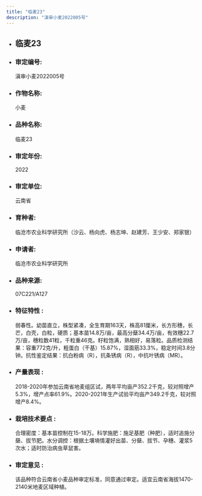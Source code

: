 ```yaml
---
title: "临麦23"
description: "滇审小麦2022005号"
---
```

* ## 临麦23
* ###  审定编号:  
   滇审小麦2022005号

*  ### 作物名称:  
   小麦

*   ###  品种名称: 
    临麦23

*   ### 审定年份: 
    2022

*   ### 审定单位:  
    云南省

*   ### 育种者:  
    临沧市农业科学研究所（沙云、杨向虎、杨志坤、赵建芳、王少安、郑家银）

*   ### 申请者:  
    临沧市农业科学研究所

*   ### 品种来源:  
    07C221/A127

*   ### 特征特性 : 
    弱春性。幼苗直立，株型紧凑，全生育期163天，株高81厘米，长方形穗，长芒，白壳，白粒，硬质；基本苗14.8万/亩，最高分蘖34.4万/亩，有效穗22.7万/亩，穗粒数41粒，千粒重46克。籽粒饱满，熟相好，易落粒。品质检测结果：容重772克/升，粗蛋白（干基）15.87%，湿面筋33.3%，稳定时间3.8分钟。抗性鉴定结果：抗白粉病（R），抗条锈病（R），中抗叶锈病（MR）。

*   ### 产量表现 : 
    2018-2020年参加云南省地麦组区试，两年平均亩产352.2千克，较对照增产5.3%，增产点率61.9%。2020-2021年生产试验平均亩产349.2千克，较对照增产8.4%。

*   ### 栽培技术要点 : 
    合理密度：基本苗控制在15-18万。科学施肥：施足基肥（种肥），适时追施分蘖、拔节肥。水分调控：根据土壤墒情灌好出苗、分蘖、拔节、孕穗、灌浆5次水；适时防治病虫草鼠害。

*   ### 审定意见 : 
    该品种符合云南省小麦品种审定标准，同意通过审定。适宜云南省海拔1470-2140米地麦区域种植。
